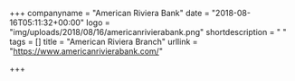+++
companyname = "American Riviera Bank"
date = "2018-08-16T05:11:32+00:00"
logo = "img/uploads/2018/08/16/americanrivierabank.png"
shortdescription = "  "
tags = []
title = "American Riviera Branch"
urllink = "https://www.americanrivierabank.com/"

+++
